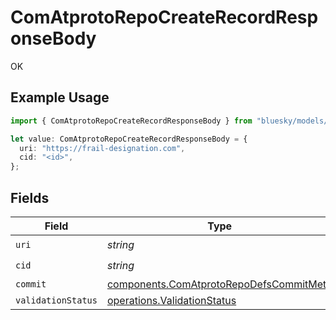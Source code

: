 # ComAtprotoRepoCreateRecordResponseBody

OK

## Example Usage

```typescript
import { ComAtprotoRepoCreateRecordResponseBody } from "bluesky/models/operations";

let value: ComAtprotoRepoCreateRecordResponseBody = {
  uri: "https://frail-designation.com",
  cid: "<id>",
};
```

## Fields

| Field                                                                                              | Type                                                                                               | Required                                                                                           | Description                                                                                        |
| -------------------------------------------------------------------------------------------------- | -------------------------------------------------------------------------------------------------- | -------------------------------------------------------------------------------------------------- | -------------------------------------------------------------------------------------------------- |
| `uri`                                                                                              | *string*                                                                                           | :heavy_check_mark:                                                                                 | N/A                                                                                                |
| `cid`                                                                                              | *string*                                                                                           | :heavy_check_mark:                                                                                 | N/A                                                                                                |
| `commit`                                                                                           | [components.ComAtprotoRepoDefsCommitMeta](../../models/components/comatprotorepodefscommitmeta.md) | :heavy_minus_sign:                                                                                 | N/A                                                                                                |
| `validationStatus`                                                                                 | [operations.ValidationStatus](../../models/operations/validationstatus.md)                         | :heavy_minus_sign:                                                                                 | N/A                                                                                                |